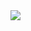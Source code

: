 
<picture height="150em">
    <source 
      srcset="https://github-readme-stats.vercel.app/api/top-langs/?username=J0el-FeR&layout=donut&langs_count=8&theme=synthwave"
      media="(prefers-color-scheme: dark)"
    />
    <source
      srcset="https://github-readme-stats.vercel.app/api/top-langs/?username=J0el-FeR&layout=compact&langs_count=8"
      media="(prefers-color-scheme: light), (prefers-color-scheme: no-preference)"
    />
    <img src="https://github-readme-stats.vercel.app/api/top-langs/?username=J0el-FeR&layout=compact&langs_count=8" />
  </picture>
</div>

